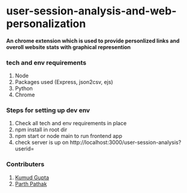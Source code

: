 # user-session-analysis-and-web-personalization #

#### An chrome extension which is used to provide personlized links and overoll website stats with graphical represention ####

### tech and env requirements ###

1. Node
2. Packages used (Express, json2csv, ejs)
3. Python
4. Chrome

### Steps for setting up dev env ###

1. Check all tech and env requirements in place
2. npm install in root dir
3. npm start or node main to run frontend app
4. check server is up on http://localhost:3000/user-session-analysis?userid=

### Contributers ### 

1. [Kumud Gupta](https://github.com/kumudgupta76)
2. [Parth Pathak](https://github.com/parth-pathak)

